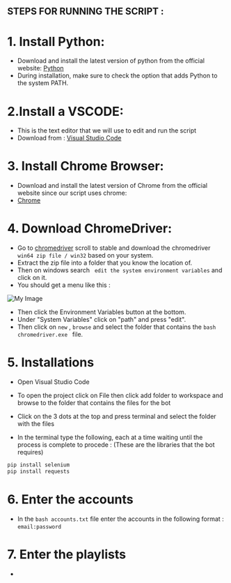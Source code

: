 ## STEPS FOR RUNNING THE SCRIPT : 

# 1. Install Python:
- Download and install the latest version of python from the official website: [Python](https://www.python.org/downloads/windows/)
- During installation, make sure to check the option that adds Python to the system PATH.

# 2.Install a VSCODE:
- This is the text editor that we will use to edit and run the script
- Download from : [Visual Studio Code](https://code.visualstudio.com/download)

# 3. Install Chrome Browser:
- Download and install the latest version of Chrome from the official website since our script uses chrome: 
- [Chrome](https://www.google.com/chrome/?brand=CHBD&brand=YTUH&gclid=CjwKCAiApuCrBhAuEiwA8VJ6JsWRQZ1zr9OxsR-MMiZe-N27lU6LRHSQy_VTu2j683PYcXyeVPD0LxoCpsQQAvD_BwE&gclsrc=aw.ds)

# 4. Download ChromeDriver:
- Go to [chromedriver](https://googlechromelabs.github.io/chrome-for-testing/) scroll to stable and download the chromedriver ``` win64 zip file / win32``` based on your system.
- Extract the zip file into a folder that you know the location of.
- Then on windows search ``` edit the system environment variables``` and click on it.
- You should get a menu like this : 

![My Image](https://www.google.com/url?sa=i&url=https%3A%2F%2Fwww.imatest.com%2Fsupport%2Fdocs%2F23-2%2Fediting-system-environment-variables%2F&psig=AOvVaw0DBf4aZP2pX1i_D838if-k&ust=1702489151963000&source=images&cd=vfe&opi=89978449&ved=0CBIQjRxqFwoTCNDQ4bu4ioMDFQAAAAAdAAAAABAD)

- Then click the Environment Variables button at the bottom.
- Under "System Variables" click on "path" and press "edit".
- Then click on ```new``` , ```browse``` and select the folder that contains the ```bash chromedriver.exe ``` file.

# 5. Installations
- Open Visual Studio Code
- To open the project click on File then click add folder to workspace and browse to the folder that contains the files for the bot
- Click on the 3 dots at the top and press terminal and select the folder with the files

- In the terminal type the following, each at a time waiting until the process is complete to procede :
(These are the libraries that the bot requires)

```bash
pip install selenium
pip install requests
```
# 6. Enter the accounts
- In the ```bash accounts.txt``` file enter the accounts in the following format : ```email:password```

# 7. Enter the playlists
- 
